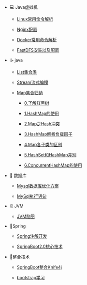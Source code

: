 

- :computer: Java虚拟机

  - [Linux常用命令解析](/notes/1.linux)
  
  - [Nginx配置](/notes/2.nginx.md)
  
  - [Docker常用命令解析](/notes/3.docker.md)
  
  - [FastDFS安装以及配置](/notes/4.fastdfs.md)
  
- :coffee:  java

  - [List集合类](/notes/1.list-collection.md)
  
  - [Stream流式编程](/notes/2.java-stream.md)
  
  - [Map集合归纳](/notes/3.map.md)
  
    - [0.了解红黑树](/notes/红黑树.md)
    
    - [1.HashMap的使用](/notes/4.hashmap.md)
    
    - [2.Map之Hash冲突](/notes/Map之Hash冲突.md)
    
    - [3.HashMap解析负载因子](/notes/HashMap解析负载因子.md)
    
    - [4.Map各子类的区别](/notes/HashMap,HashTable,ConcurrentHashMap三者区别.md)
    
    - [5.HashSet和HashMap差别](/notes/HashSet和HashMap区别.md)
    
    - [6.ConcurrentHashMap的使用](/notes/ConcurrentHashMap使用.md)
    
- :floppy_disk: 数据库

  - [Mysql数据库优化方案](/notes/1.SQL查询优化.md)
  
  - [MySql执行语句](/notes/Mysql执行流程.md)
  
+ :alarm_clock: JVM

    - [JVM脑图](/notes/jvm.md)
    
+ :seedling:Spring

    - [Spring注解开发](/notes/Spring注解开发.md)
    
    - [SpringBoot2.0核心技术](/notes/SpringBoot2.0核心技术.md)
    
- :baby_chick:整合技术

  - [SpringBoot整合Knife4j](/notes/Knife4j在线接口调试.md)
  
  - [bootstrap学习](/notes/bootstrap学习.md)


